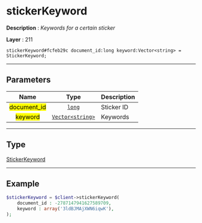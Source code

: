 # stickerKeyword

**Description** : *Keywords for a certain sticker*

**Layer** : 211

```tl
stickerKeyword#fcfeb29c document_id:long keyword:Vector<string> = StickerKeyword;
```

---

## Parameters

| Name | Type | Description |
| :---: | :---: | :--- |
| <mark>document_id</mark> | [`long`](type/long) | Sticker ID |
| <mark>keyword</mark> | [`Vector<string>`](type/string) | Keywords |

---

## Type

[StickerKeyword](type/StickerKeyword)

---

## Example

```php
$stickerKeyword = $client->stickerKeyword(
	document_id : -2787147941627589709,
	keyword : array('3ldBJMAjXWN6iqwK'),
);
```
